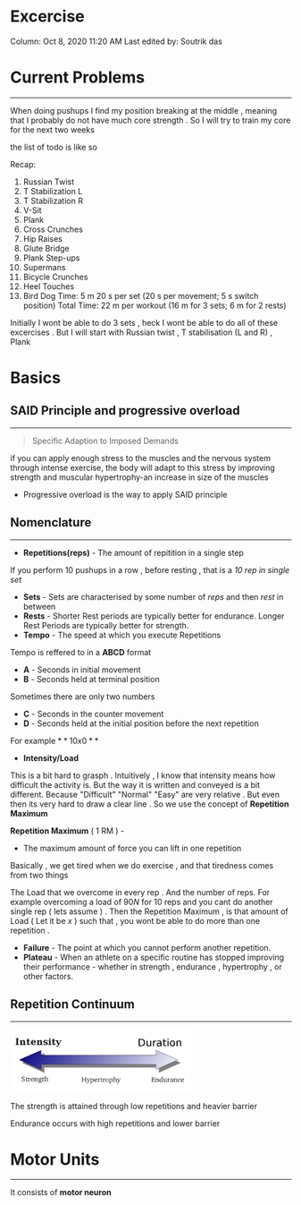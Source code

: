 # Excercise

Column: Oct 8, 2020 11:20 AM
Last edited by: Soutrik das

# Current Problems

---

When doing pushups I find my position breaking at the middle , meaning that I probably do not have much core strength . So I will try to train my core for the next two weeks 

the list of todo is like so 

Recap:
1. Russian Twist
2. T Stabilization L
3. T Stabilization R
4. V-Sit
5. Plank
6. Cross Crunches
7. Hip Raises
8. Glute Bridge
9. Plank Step-ups
10. Supermans
11. Bicycle Crunches
12. Heel Touches
13. Bird Dog
Time: 5 m 20 s per set (20 s per movement; 5 s switch position)
Total Time: 22 m per workout (16 m for 3 sets; 6 m for 2 rests)

Initially I wont be able to do 3 sets ,  heck I wont be able to do all of these excercises . But I will start with Russian twist , T stabilisation  (L and R) , Plank

# Basics

## SAID Principle and progressive overload

---

> Specific Adaption to Imposed Demands

if you can apply enough stress to the muscles and the nervous system through intense exercise, the body will adapt to this stress by improving strength and muscular hypertrophy-an increase in size of the muscles

- Progressive overload is the way to apply SAID principle

## Nomenclature

---

- **Repetitions(reps)** - The amount of repitition in a single step

If you perform 10 pushups in a row , before resting , that is a  *10 rep in single set*

- **Sets** - Sets are characterised by some number of *reps* and then *rest* in between
- **Rests** - Shorter Rest periods are typically better for endurance. Longer Rest Periods are typically better for strength.
- **Tempo** - The speed at which you execute Repetitions

Tempo is reffered to in a **ABCD** format 

- **A** - Seconds in initial movement
- **B** - Seconds held at terminal position

Sometimes there are only two numbers 

- **C** - Seconds in the counter movement
- **D** - Seconds held at the initial position before the next repetition

For example $**10x0**$

 

- **Intensity/Load**

This is a bit hard to grasph . Intuitively , I know that intensity means how difficult the activity is. But the way it is written and conveyed is a bit different. Because "Difficult" "Normal" "Easy" are very relative . But even then its very hard to draw a clear line . So we use the concept of **Repetition Maximum** 

**Repetition Maximum** ( 1 RM ) -

- The maximum amount of force you can lift in one repetition

Basically , we get tired when we do exercise , and that tiredness comes from two things 

The Load that we overcome in every rep . And the number of reps. For example overcoming a load of $90 N$ for $10$ reps and you cant do another single rep ( lets assume ) . Then the Repetition Maximum , is that amount of Load ( Let it be $x$ ) such that , you wont be able to do more than one repetition . 

- **Failure** - The point at which you cannot perform another repetition.
- **Plateau** - When an athlete on a specific routine has stopped improving their performance - whether in strength , endurance , hypertrophy , or other factors.

## Repetition Continuum

---

![Excercise%2087885320153b431990ebb8c83d584e0a/Untitled.png](Excercise%2087885320153b431990ebb8c83d584e0a/Untitled.png)

The strength is attained through low repetitions and heavier barrier 

Endurance occurs with high repetitions and lower barrier 

# Motor Units

---

It consists of **motor neuron**